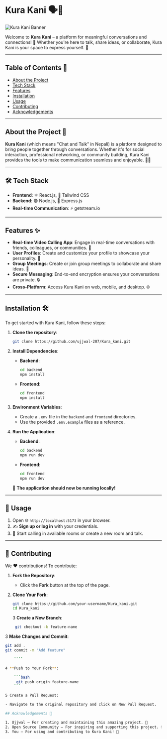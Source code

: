 # Kura Kani 🗣️💬

![Kura Kani Banner](https://imgur.com/a/BNQkFqL)

Welcome to **Kura Kani** – a platform for meaningful conversations and connections! 🌟 Whether you're here to talk, share ideas, or collaborate, Kura Kani is your space to express yourself. 🚀

---

## Table of Contents 📑

- [About the Project](#about-the-project-)
- [Tech Stack](#️-tech-stack)
- [Features](#features-)
- [Installation](#installation-)
- [Usage](#usage-)
- [Contributing](#contributing-)
- [Acknowledgements](#acknowledgements-)

---

## About the Project 🚀

**Kura Kani** (which means "Chat and Talk" in Nepali) is a platform designed to bring people together through conversations. Whether it's for social interaction, professional networking, or community building, Kura Kani provides the tools to make communication seamless and enjoyable. 💬✨

---

## 🛠️ Tech Stack

- **Frontend**: ⚛️ React.js, 🎨 Tailwind CSS
- **Backend**: 🟢 Node.js, 🚀 Express.js
- **Real-time Communication**: ⚡ getstream.io

---

## Features ✨

- **Real-time Video Calling App**: Engage in real-time conversations with friends, colleagues, or communities. 💬
- **User Profiles**: Create and customize your profile to showcase your personality. 🎨
- **Group Meetings**: Create or join group meetings to collaborate and share ideas. 👥
- **Secure Messaging**: End-to-end encryption ensures your conversations are private. 🔒
- **Cross-Platform**: Access Kura Kani on web, mobile, and desktop. 🌐

---

## Installation 🛠️

To get started with Kura Kani, follow these steps:

1. **Clone the repository**:

   ```bash
   git clone https://github.com/ujjwal-207/Kura_kani.git

   ```

2. **Install Dependencies**:

   - **Backend**:
     ```bash
     cd backend
     npm install
     ```
   - **Frontend**:
     ```bash
     cd frontend
     npm install
     ```

3. **Environment Variables**:

   - Create a `.env` file in the `backend` and `frontend` directories.
   - Use the provided `.env.example` files as a reference.

4. **Run the Application**:

   - **Backend**:

     ```bash
     cd backend
     npm run dev

     ```

   - **Frontend**:
     ```bash
     cd frontend
     npm run dev
     ```

   🎉 **The application should now be running locally!**

---

## 📖 Usage

1. Open 🌐 `http://localhost:5173` in your browser.
2. ✍️ **Sign up or log in** with your credentials.
3. 🔗 Start calling in available rooms or create a new room and talk.

---

## 🤝 Contributing

We ❤️ contributions! To contribute:

1. **Fork the Repository**:

   - Click the **Fork** button at the top of the page.

2. **Clone Your Fork**:
   ```bash
   git clone https://github.com/your-username/Kura_kani.git
   cd Kura_kani
   ```
   3 **Create a New Branch**:
   ```bash
    git checkout -b feature-name
   ```

3 **Make Changes and Commit**:
```bash
git add .
git commit -m "Add feature"

    ````

4 **Push to Your Fork**:

    ```bash
     git push origin feature-name
    ```

5 Create a Pull Request:

- Navigate to the original repository and click on New Pull Request.

## Acknowledgements 🙏

1. Ujjwal – For creating and maintaining this amazing project. 👏
2. Open Source Community – For inspiring and supporting this project. 🌍
3. You – For using and contributing to Kura Kani! 💖

```

```
